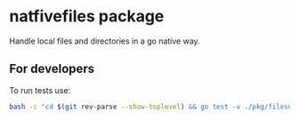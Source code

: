 # natfivefiles package

Handle local files and directories in a go native way.

## For developers

To run tests use:
```bash
bash -c "cd $(git rev-parse --show-toplevel) && go test -v ./pkg/filesutils/nativefiles/..."
```
